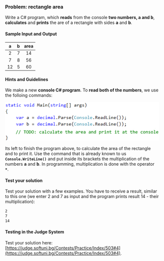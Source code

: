 ### Problem: rectangle area

Write a C# program, which **reads** from the console **two numbers, a and b**, **calculates** and **prints** the are of a rectangle with sides **a** and **b**. 

#### Sample Input and Output

| a | b | area |
| :---: | :---: | :---: |
| 2 | 7 |  14  |
| 7 | 8 |  56  |
| 12 | 5 |  60  |

#### Hints and Guidelines

We make a new **console C# program**. To **read both of the numbers**, we use the folloing commands:

![](/assets/chapter-1-images/05.Rectangle-area-01.png)

Its left to finish the program above, to calculate the area of the rectangle and to print it. Use the command that is already known to us **`Console.WriteLine()`** and put inside its brackets the multiplication of the numbers **a** and **b**. In programming, multiplication is done with the operator **`*`**.

#### Test your solution

Test your solution with a few examples. You have to receive a result, similar to this one (we enter 2 and 7 as  input and the program prints result 14 - their multiplication):

```
2
7
14
```

#### Testing in the Judge System

Test your solution here: [https://judge.softuni.bg/Contests/Practice/Index/503#4](https://judge.softuni.bg/Contests/Practice/Index/503#4).

